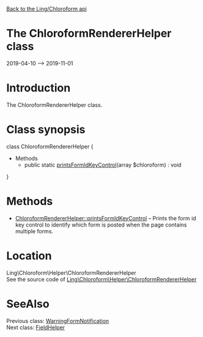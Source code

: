 [Back to the Ling/Chloroform api](https://github.com/lingtalfi/Chloroform/blob/master/doc/api/Ling/Chloroform.md)



The ChloroformRendererHelper class
================
2019-04-10 --> 2019-11-01






Introduction
============

The ChloroformRendererHelper class.



Class synopsis
==============


class <span class="pl-k">ChloroformRendererHelper</span>  {

- Methods
    - public static [printsFormIdKeyControl](https://github.com/lingtalfi/Chloroform/blob/master/doc/api/Ling/Chloroform/Helper/ChloroformRendererHelper/printsFormIdKeyControl.md)(array $chloroform) : void

}






Methods
==============

- [ChloroformRendererHelper::printsFormIdKeyControl](https://github.com/lingtalfi/Chloroform/blob/master/doc/api/Ling/Chloroform/Helper/ChloroformRendererHelper/printsFormIdKeyControl.md) &ndash; Prints the form id key control to identify which form is posted when the page contains multiple forms.





Location
=============
Ling\Chloroform\Helper\ChloroformRendererHelper<br>
See the source code of [Ling\Chloroform\Helper\ChloroformRendererHelper](https://github.com/lingtalfi/Chloroform/blob/master/Helper/ChloroformRendererHelper.php)



SeeAlso
==============
Previous class: [WarningFormNotification](https://github.com/lingtalfi/Chloroform/blob/master/doc/api/Ling/Chloroform/FormNotification/WarningFormNotification.md)<br>Next class: [FieldHelper](https://github.com/lingtalfi/Chloroform/blob/master/doc/api/Ling/Chloroform/Helper/FieldHelper.md)<br>
